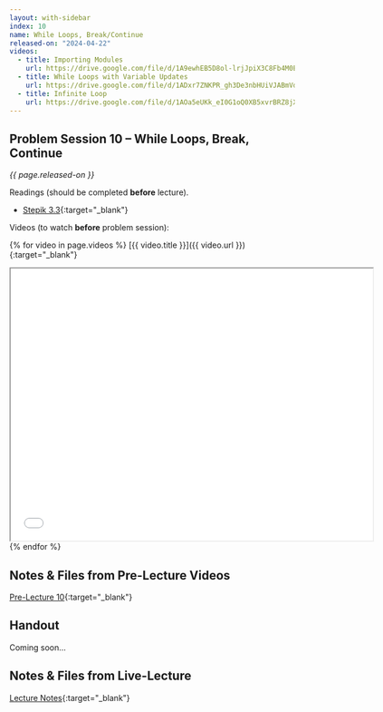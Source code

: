 ```yaml
---
layout: with-sidebar
index: 10
name: While Loops, Break/Continue
released-on: "2024-04-22"
videos:
  - title: Importing Modules
    url: https://drive.google.com/file/d/1A9ewhEB5D8ol-lrjJpiX3C8Fb4M0Egsp
  - title: While Loops with Variable Updates
    url: https://drive.google.com/file/d/1ADxr7ZNKPR_gh3De3nbHUiVJABmVd4-a
  - title: Infinite Loop
    url: https://drive.google.com/file/d/1AOa5eUKk_eI0G1oQ0XB5xvrBRZ8jXe7H
---
```


## Problem Session 10 – While Loops, Break, Continue

_{{ page.released-on }}_

Readings (should be completed **before** lecture). 
- [Stepik 3.3](https://stepik.org/lesson/567179/step/1?unit=561452){:target="_blank"}

Videos (to watch **before** problem session):

{% for video in page.videos %}
[{{ video.title }}]({{ video.url }}){:target="_blank"}

<iframe src="{{ video.url }}/preview" width="640" height="480" allow="autoplay"></iframe>
{% endfor %}

## Notes & Files from Pre-Lecture Videos

[Pre-Lecture 10](https://github.com/ucsd-cse8a-sp24/ucsd-cse8a-sp24.github.io/tree/main/_pre-lectures/lecture-10){:target="_blank"}

## Handout

Coming soon...

## Notes & Files from Live-Lecture

[Lecture Notes](https://drive.google.com/drive/folders/1Gzzreu9WOf5O9E24YnGRv7bwIh07d-Jz?usp=sharing){:target="_blank"}
